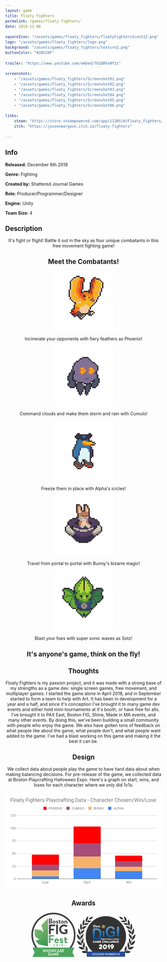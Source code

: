 ```yaml
---
layout: game
title: Floaty Fighters
permalink: /games/floaty-fighters/
date: 2019-12-06

squareIcon: "/assets/games/floaty_fighters/floatyFightersIcon512.png"
logo: "/assets/games/floaty_fighters/logo.png"
background: "/assets/games/floaty_fighters/texture2.png"
buttonColor: "#28CCDF"

trailer: "https://www.youtube.com/embed/fO1QRhxNY2s"

screenshots:
    - "/assets/games/floaty_fighters/Screenshot01.png"
    - "/assets/games/floaty_fighters/Screenshot02.png"
    - "/assets/games/floaty_fighters/Screenshot03.png"
    - "/assets/games/floaty_fighters/Screenshot04.png"
    - "/assets/games/floaty_fighters/Screenshot05.png"
    - "/assets/games/floaty_fighters/Screenshot06.png"

links:
    steam: "https://store.steampowered.com/app/1130510/Floaty_Fighters/"
    itch: "https://jasoonmargoon.itch.io/floaty-fighters"

---
```


## Info
  <p><strong>Released:</strong> December 6th 2019 </p>
  <p><strong>Genre:</strong> Fighting </p>
  <p><strong>Created by:</strong> Shattered Journal Games </p>
  <p><strong>Role:</strong> Producer/Programmer/Designer </p>
  <p><strong>Engine:</strong> Unity </p>
  <p><strong>Team Size:</strong> 4 </p>

## Description
<div style="text-align: center;" markdown="1">
It's fight or flight! Battle it out in the sky as four unique combatants in this free movement fighting game!

## Meet the Combatants!

![Phoenix](/assets/games/floaty_fighters/characters/phoenix.gif)

Incinerate your opponents with fiery feathers as Phoenix!

![Cumulo](/assets/games/floaty_fighters/characters/cumulo.gif)

Command clouds and make them storm and rain with Cumulo!

![Alpha](/assets/games/floaty_fighters/characters/alpha.gif)

Freeze them in place with Alpha's icicles!

![Bunny](/assets/games/floaty_fighters/characters/bunny.gif)

Travel from portal to portal with Bunny's bizarre magic!

![Sotz](/assets/games/floaty_fighters/characters/sotz.gif)

Blast your foes with super sonic waves as Sotz!

## It's anyone's game, think on the fly!

<p></p>

## Thoughts
Floaty Fighters is my passion project, and it was made with a strong base of my strengths as a game dev: single screen games, free movement, and multiplayer games. I started the game alone in April 2018, and in September started to form a team to help with Art. It has been in development for a year and a half, and since it's conception I've brought it to many game dev events and either hold mini-tournaments at it's booth, or have free for alls. I've brought it to PAX East, Boston FIG, Shine, Made in MA events, and many other events. By doing this, we've been building a small community with people who enjoy the game. We also have gotten tons of feedback on what people like about the game, what people don't, and what people want added to the game. I've had a blast working on this game and making it the best it can be.

## Design
We collect data about people play the game to have hard data about when making balancing decisions. For pre-release of the game, we collected data at Boston Playcrafting Halloween Expo. Here's a graph on start, wins, and loses for each character where we only did 1v1s:

<img class="shot" src="/assets/games/floaty_fighters/floatyFightersData.png">

## Awards

<img class="award" src="/assets/games/floaty_fighters/FloatyBostonFIG.png">
<img class="award" src="/assets/games/floaty_fighters/FloatyMassDiGI.png">

</div>